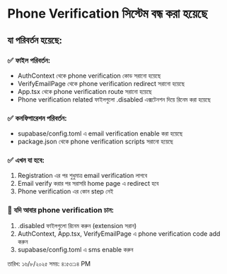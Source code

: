 # Phone Verification সিস্টেম বন্ধ করা হয়েছে

## যা পরিবর্তন হয়েছে:

### ✅ ফাইল পরিবর্তন:
- AuthContext থেকে phone verification কোড সরানো হয়েছে
- VerifyEmailPage থেকে phone verification redirect সরানো হয়েছে  
- App.tsx থেকে phone verification route সরানো হয়েছে
- Phone verification related ফাইলগুলো .disabled এক্সটেনশন দিয়ে রিনেম করা হয়েছে

### ✅ কনফিগারেশন পরিবর্তন:
- supabase/config.toml এ email verification enable করা হয়েছে
- package.json থেকে phone verification scripts সরানো হয়েছে

### ✅ এখন যা হবে:
1. Registration এর পর শুধুমাত্র email verification লাগবে
2. Email verify করার পর সরাসরি home page এ redirect হবে
3. Phone verification এর কোন step নেই

### 🔄 যদি আবার phone verification চান:
1. .disabled ফাইলগুলো রিনেম করুন (extension সরান)
2. AuthContext, App.tsx, VerifyEmailPage এ phone verification code add করুন
3. supabase/config.toml এ sms enable করুন

তারিখ: ১৬/৮/২০২৫
সময়: ৪:৫৩:১৪ PM
